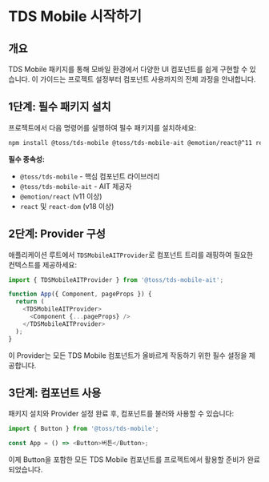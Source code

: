 # TDS Mobile 시작하기

## 개요

TDS Mobile 패키지를 통해 모바일 환경에서 다양한 UI 컴포넌트를 쉽게 구현할 수 있습니다. 이 가이드는 프로젝트 설정부터 컴포넌트 사용까지의 전체 과정을 안내합니다.

## 1단계: 필수 패키지 설치

프로젝트에서 다음 명령어를 실행하여 필수 패키지를 설치하세요:

```bash
npm install @toss/tds-mobile @toss/tds-mobile-ait @emotion/react@^11 react@^18 react-dom@^18
```

**필수 종속성:**
- `@toss/tds-mobile` - 핵심 컴포넌트 라이브러리
- `@toss/tds-mobile-ait` - AIT 제공자
- `@emotion/react` (v11 이상)
- `react` 및 `react-dom` (v18 이상)

## 2단계: Provider 구성

애플리케이션 루트에서 `TDSMobileAITProvider`로 컴포넌트 트리를 래핑하여 필요한 컨텍스트를 제공하세요:

```javascript
import { TDSMobileAITProvider } from '@toss/tds-mobile-ait';

function App({ Component, pageProps }) {
  return (
    <TDSMobileAITProvider>
      <Component {...pageProps} />
    </TDSMobileAITProvider>
  );
}
```

이 Provider는 모든 TDS Mobile 컴포넌트가 올바르게 작동하기 위한 필수 설정을 제공합니다.

## 3단계: 컴포넌트 사용

패키지 설치와 Provider 설정 완료 후, 컴포넌트를 불러와 사용할 수 있습니다:

```javascript
import { Button } from '@toss/tds-mobile';

const App = () => <Button>버튼</Button>;
```

이제 Button을 포함한 모든 TDS Mobile 컴포넌트를 프로젝트에서 활용할 준비가 완료되었습니다.
